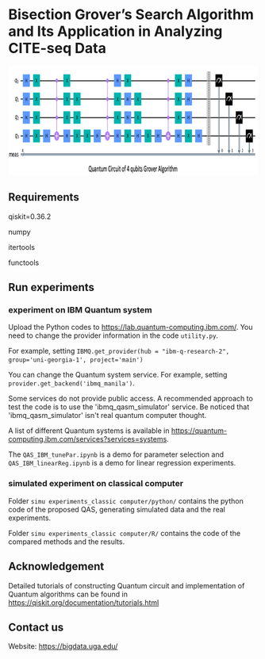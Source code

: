 # Bisection Grover’s Search Algorithm  and Its Application in Analyzing CITE-seq Data

<img src="circuit_example.png" width="1080" height="220" />

## Requirements
qiskit=0.36.2

numpy

itertools

functools

## Run experiments

### experiment on IBM Quantum system

Upload the Python codes to https://lab.quantum-computing.ibm.com/. You need to change the provider information in the code `utility.py`.

For example, setting `IBMQ.get_provider(hub = "ibm-q-research-2", group='uni-georgia-1', project='main')`

You can change the Quantum system service. For example, setting `provider.get_backend('ibmq_manila')`.

Some services do not provide public access. A recommended approach to test the code is to use the 'ibmq_qasm_simulator' service. Be noticed that 'ibmq_qasm_simulator' isn't real quantum computer thought.

A list of different Quantum systems is available in https://quantum-computing.ibm.com/services?services=systems.

The `QAS_IBM_tunePar.ipynb` is a demo for parameter selection and `QAS_IBM_linearReg.ipynb` is a demo for linear regression experiments.

### simulated experiment on classical computer

Folder `simu experiments_classic computer/python/` contains the python code of the proposed QAS, generating simulated data and the real experiments.

Folder `simu experiments_classic computer/R/` contains the code of the compared methods and the results.

## Acknowledgement

Detailed tutorials of constructing Quantum circuit and implementation of Quantum algorithms can be found in https://qiskit.org/documentation/tutorials.html

## Contact us

Website: https://bigdata.uga.edu/
